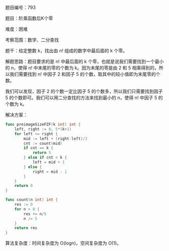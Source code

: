 题目编号：793

题目：阶乘函数后K个零

难度：困难

考察范围：数学、二分查找

题干：给定整数 k，找出由 n! 组成的数字中最后面的 k 个零。

解题思路：题目要求的是 n! 中最后面的 k 个零，也就是说我们需要找到一个最小的 n，使得 n! 中末尾的零的个数为 k。因为末尾的零是由 2 和 5 相乘得到的，所以我们需要找到 n! 中因子 2 和因子 5 的个数，取其中的较小值即为末尾零的个数。

我们可以发现，因子 2 的个数一定比因子 5 的个数多，所以我们只需要找到因子 5 的个数即可。我们可以用二分查找的方法来找到最小的 n，使得 n! 中因子 5 的个数为 k。

解决方案：

```go
func preimageSizeFZF(k int) int {
    left, right := 0, 5*(k+1)
    for left <= right {
        mid := left + (right-left)/2
        cnt := count(mid)
        if cnt == k {
            return 5
        } else if cnt < k {
            left = mid + 1
        } else {
            right = mid - 1
        }
    }
    return 0
}

func count(n int) int {
    res := 0
    for n > 0 {
        res += n/5
        n /= 5
    }
    return res
}
```

算法复杂度：时间复杂度为 O(logn)，空间复杂度为 O(1)。